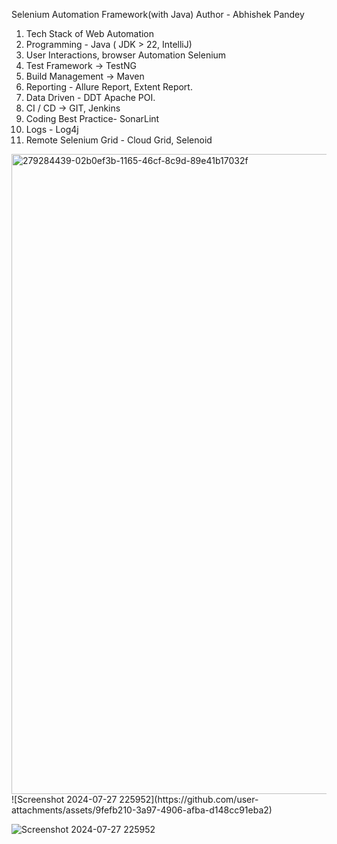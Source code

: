 Selenium Automation Framework(with Java)
Author - Abhishek Pandey

1. Tech Stack of Web Automation
2. Programming - Java ( JDK > 22, IntelliJ)
3. User Interactions, browser Automation Selenium
4. Test Framework -> TestNG
5. Build Management -> Maven
6. Reporting - Allure Report, Extent Report.
7. Data Driven - DDT Apache POI.
8. CI / CD -> GIT, Jenkins
9. Coding Best Practice- SonarLint
10. Logs - Log4j
11. Remote Selenium Grid - Cloud Grid, Selenoid





<img width="1024" alt="279284439-02b0ef3b-1165-46cf-8c9d-89e41b17032f" src="https://github.com/user-attachments/assets/76139af6-d933-41e2-9983-6e68e15306e9">
![Screenshot 2024-07-27 225952](https://github.com/user-attachments/assets/9fefb210-3a97-4906-afba-d148cc91eba2)

![Screenshot 2024-07-27 225952](https://github.com/user-attachments/assets/da9011f4-0627-4135-87c0-6a02db93d9fa)
